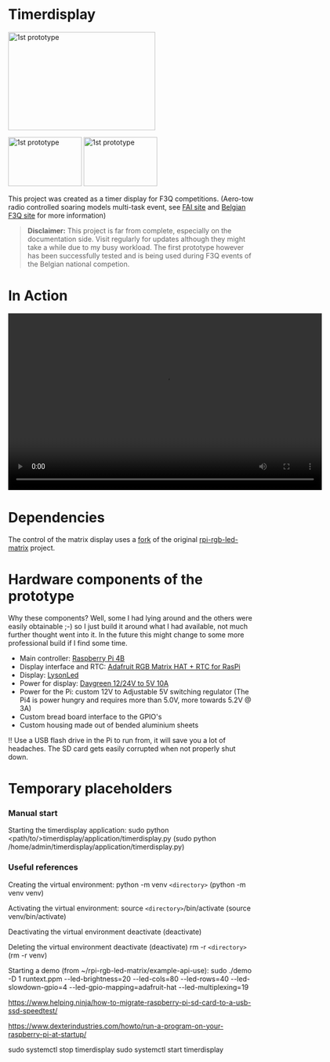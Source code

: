 # Timerdisplay

<p float="left">
        <img src="media/frontview.png" alt="1st prototype" width="300" height="200" class="image-style"> 
        <p float="top">
                <img src="media/backview.png" alt="1st prototype" width="150" height="100" class="image-style"> 
                <img src="media/3dview.png" alt="1st prototype" width="150" height="100" class="image-style"> 
        </p>
</p>

This project was created as a timer display for F3Q competitions.
(Aero-tow radio controlled soaring models multi-task event, see [FAI site](https://www.fai.org/page/f3-radio-control-soaring) and [Belgian F3Q site](https://www.f3q.be/) for more information)

> **Disclaimer:** 
> This project is far from complete, especially on the documentation side. Visit regularly for updates although they might take a while due to my busy workload. 
> The first prototype however has been successfully tested and is being used during F3Q events of the Belgian national competion.

# In Action
<video controls width="640" height="360">
  <source src="media/workingdemo_web.MOV" type="video/mov">
  Your browser does not support the video tag.
</video>

# Dependencies
The control of the matrix display uses a [fork](https://github.com/WimPauwelsBerthylis/rpi-rgb-led-matrix) of the original [rpi-rgb-led-matrix](https://github.com/hzeller/rpi-rgb-led-matrix) project.

# Hardware components of the prototype
Why these components? Well, some I had lying around and the others were easily obtainable ;-) so I just build it around what I had available, not much further thought went into it.
In the future this might change to some more professional build if I find some time.

- Main controller: [Raspberry Pi 4B](https://www.raspberrypi.com/products/raspberry-pi-4-model-b/)
- Display interface and RTC: [Adafruit RGB Matrix HAT + RTC for RasPi](https://www.adafruit.com/product/2345)
- Display: [LysonLed](https://www.aliexpress.com/item/1005003999341251.html?spm=a2g0o.store_pc_groupList.8148356.5.18594718awFMNa&pdp_npi=3%40dis%21EUR%21%E2%82%AC%2024%2C69%21%E2%82%AC%2023%2C69%21%21%21%21%21%402103204216953291358368969e24c1%2112000027694112048%21sh%21BE%21139410429)
- Power for display: [Daygreen 12/24V to 5V 10A](https://www.aliexpress.com/item/32676859440.html?spm=a2g0o.order_list.order_list_main.46.21ef1802lT2Zrk)
- Power for the Pi: custom 12V to Adjustable 5V switching regulator (The Pi4 is power hungry and requires more than 5.0V, more towards 5.2V @ 3A)
- Custom bread board interface to the GPIO's
- Custom housing made out of bended aluminium sheets

!! Use a USB flash drive in the Pi to run from, it will save you a lot of headaches. The SD card gets easily corrupted when not properly shut down.



# Temporary placeholders
### Manual start
Starting the timerdisplay application:
        sudo python <path/to/>timerdisplay/application/timerdisplay.py (sudo python /home/admin/timerdisplay/application/timerdisplay.py)

### Useful references

Creating the virtual environment:
        python -m venv `<directory>`              (python -m venv venv)

Activating the virtual environment:
        source `<directory>`/bin/activate         (source venv/bin/activate)

Deactivating the virtual environment
        deactivate                              (deactivate)

Deleting the virtual environment
        deactivate                              (deactivate)
        rm -r `<directory>`                       (rm -r venv)

Starting a demo (from ~/rpi-rgb-led-matrix/example-api-use):
        sudo ./demo -D 1 runtext.ppm --led-brightness=20 --led-cols=80 --led-rows=40 --led-slowdown-gpio=4 --led-gpio-mapping=adafruit-hat --led-multiplexing=19

https://www.helping.ninja/how-to-migrate-raspberry-pi-sd-card-to-a-usb-ssd-speedtest/

https://www.dexterindustries.com/howto/run-a-program-on-your-raspberry-pi-at-startup/

sudo systemctl stop timerdisplay
sudo systemctl start timerdisplay
